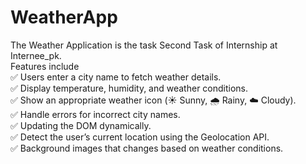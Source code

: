 # WeatherApp
The Weather Application is the task Second Task of Internship at Internee_pk.
<br>
Features include <br>
✅ Users enter a city name to fetch weather details. <br>
✅ Display temperature, humidity, and weather conditions. <br>
✅ Show an appropriate weather icon (☀️ Sunny, 🌧️ Rainy, ☁️ Cloudy).<br>
✅ Handle errors for incorrect city names.<br>
✅ Updating the DOM dynamically.<br>
✅ Detect the user’s current location using the Geolocation API.<br>
✅ Background images that changes based on weather conditions.<br>